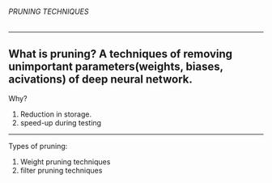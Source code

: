 ######  PRUNING TECHNIQUES
-------------------------------------------------------
What is pruning?
A techniques of removing unimportant parameters(weights, biases,  acivations) of deep neural network.
--------------------------------------------------------
Why?
1. Reduction in storage.
2. speed-up during testing
--------------------------------------------------------

Types of pruning:
1. Weight pruning techniques
2. filter pruning techniques